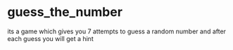 # guess_the_number
its a game which gives you 7 attempts to guess a random number and after each guess you will get a hint
